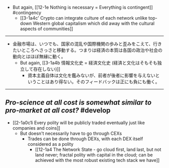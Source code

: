 - But again, [[12-1e Nothing is necessary = Everything is contingent]] #contingency
  - [[3-1a4c' Crypto can integrate culture of each network unlike top-down Western global capitalism which did away with the cultural aspects of communities]]
---
- 金融市場は、いつでも、国家の混乱や国際機関の歩みと歪みをこえて、行きたいところへさっさと移動する。つまりは経済の本質は各国の政治や社会の動向とはほぼ無縁に動く。
  - But again, [[3-1a4b 情報文化史 = 経済文化史 (経済と文化はそもそも独立して存在しない)]]
    - 資本主義自体は文化を鑑みないが、前者が後者に影響を与えないということはあり得ない。そのフィードバックは正にも負にも働く。
---
*Pro-science at all cost is somewhat similar to pro-market at all cost?* #develop 
---
- [[2-1a0c1i Every polity will be publicly traded eventually just like companies and coins]]
  - But doesn't necessarily have to go through CEXs
    - Trades can be done through DEXs, with each DEX itself considered as a polity
      - [[12-1a4 The Network State - go cloud first, land last, but not land never; fractal polity with capital in the cloud; can be achieved with the most robust existing tech stack we have]]
